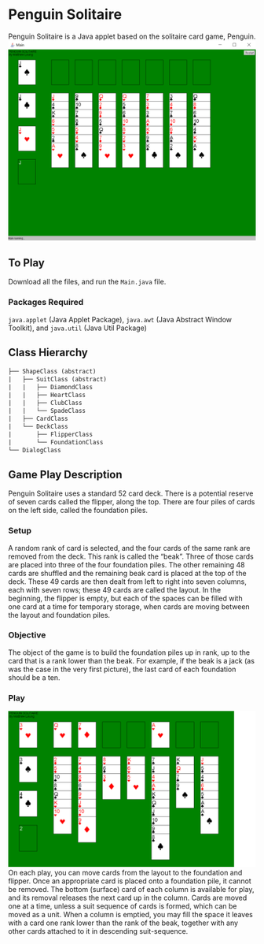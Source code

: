 # Penguin Solitaire

Penguin Solitaire is a Java applet based on the solitaire card game, Penguin.
![Penguin Solitaire Starting](https://github.com/mattleung10/PenguinSolitaire/blob/master/examples/PenguinSolitaire1.png)
## To Play

Download all the files, and run the `Main.java` file.

### Packages Required

`java.applet` (Java Applet Package), `java.awt` (Java Abstract Window Toolkit), and `java.util` (Java Util Package)

## Class Hierarchy

```
├── ShapeClass (abstract)
|   ├── SuitClass (abstract)
|   |   ├── DiamondClass
|   |   ├── HeartClass
|   |   ├── ClubClass
|   |   └── SpadeClass
|   ├── CardClass
|   └── DeckClass
|       ├── FlipperClass
|       └── FoundationClass
└── DialogClass
```

## Game Play Description
Penguin Solitaire uses a standard 52 card deck. There is a potential reserve of seven cards called the flipper, along the top. There are four piles of cards on the left side, called the foundation piles.
### Setup
A random rank of card is selected, and the four cards of the same rank are removed from the deck. This rank is called the “beak”. Three of those cards are placed into three of the four foundation piles. The other remaining 48 cards are shuffled and the remaining beak card is placed at the top of the deck. These 49 cards are then dealt from left to right into seven columns, each with seven rows; these 49 cards are called the layout. In the beginning, the flipper is empty, but each of the spaces can be filled with one card at a time for temporary storage, when cards are moving between the layout and foundation piles.
### Objective
The object of the game is to build the foundation piles up in rank, up to the card that is a rank lower than the beak. For example, if the beak is a jack (as was the case in the very first picture), the last card of each foundation should be a ten.
### Play
![Penguin Solitaire Play](https://github.com/mattleung10/PenguinSolitaire/blob/master/examples/PenguinSolitaire2.png)
On each play, you can move cards from the layout to the foundation and flipper. Once an appropriate card is placed onto a foundation pile, it cannot be removed. The bottom (surface) card of each column is available for play, and its removal releases the next card up in the column. Cards are moved one at a time, unless a suit sequence of cards is formed, which can be moved as a unit. When a column is emptied, you may fill the space it leaves with a card one rank lower than the rank of the beak, together with any other cards attached to it in descending suit-sequence. 

